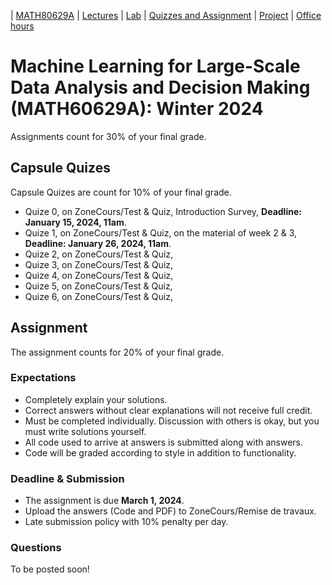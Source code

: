 | [MATH80629A](main.md) | [Lectures](lectures.md) | [Lab](lab.md) | [Quizzes and Assignment](homework.md) | [Project](project.md) | [Office hours](office_hr.md)
# Machine Learning for Large-Scale Data Analysis and Decision Making (MATH60629A): Winter 2024

Assignments count for 30% of your final grade. 
<!-- Most of the assignments are graded with [gradescope](https://www.gradescope.ca/courses/9439). You need to create an account and add yourself to the course with the Entry Code: M3YG6B.-->

<!-- To access a guideline that will help you with submitting your homework on gradescope, please click [here](https://gradescope-static-assets.s3-us-west-2.amazonaws.com/help/submitting_hw_guide.pdf).-->

## Capsule Quizes 
Capsule Quizes are count for 10% of your final grade.
- Quize 0, on ZoneCours/Test & Quiz, Introduction Survey, **Deadline: January 15, 2024, 11am**.
- Quize 1, on ZoneCours/Test & Quiz,  on the material of week 2 & 3, **Deadline: January 26, 2024, 11am**.
- Quize 2, on ZoneCours/Test & Quiz, <!-- **February 3, 2023**.-->
- Quize 3, on ZoneCours/Test & Quiz, <!-- **February 10, 2023**.--> 
- Quize 4, on ZoneCours/Test & Quiz, <!-- **February 17, 2023**.-->  
- Quize 5, on ZoneCours/Test & Quiz, <!-- **March 10, 2023**.-->  
- Quize 6, on ZoneCours/Test & Quiz, <!-- **March 31, 2023**.--> 

## Assignment
The assignment counts for 20% of your final grade.

### Expectations
- Completely explain your solutions. 
- Correct answers without clear explanations will not receive full credit.
- Must be completed individually. Discussion with others is okay, but you must write solutions yourself.
- All code used to arrive at answers is submitted along with answers.
- Code will be graded according to style in addition to functionality.

### Deadline & Submission
- The assignment is due **March 1, 2024**.
- Upload the answers (Code and PDF) to ZoneCours/Remise de travaux.
- Late submission policy with 10% penalty per day.

### Questions
To be posted soon! <!-- (https://github.com/gfarnadi/gfarnadi.github.io/blob/master/courses/MLW2023/assignments/MATH80629A_W2023_Assignment_1.pdf)-->

<!-- - **Assignment 2**: due **March 12, 2023**. Upload the answers (Code and PDF) to your gradescope account. 
Late policy with 30% penalty per day.

* [Assignment 2]: (https://github.com/gfarnadi/gfarnadi.github.io/blob/master/courses/MLW2023/assignments/MATH80629A_W2023_Assignment_2.pdf)
* [CNN data: Weather Dataset](https://drive.google.com/file/d/1GeMabghHqPqPc6EwcITMEPqEWcoJoJ0P/view?usp=sharing)
* [RNN data: CoNLL2000Chunking](https://www.clips.uantwerpen.be/conll2000/chunking/)
* [Colab](https://drive.google.com/file/d/1d-snchdfEJSMRFDqNNVgYkpboSAwAC4j/view?usp=share_link)

- **Assignment 3**: Case study on Recommender Systems: answer question 1, due **March 16, 2023**. Upload the PDF to your gradescope account. 

* [Assignment 3: Questions](http://www.cs.toronto.edu/~lcharlin/courses/60629/case_Decathlon-preparation.pdf)-->





